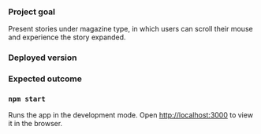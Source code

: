 ### Project goal

Present stories under magazine type, in which users can scroll their mouse and experience the story expanded. 

### Deployed version


### Expected outcome

### `npm start`
Runs the app in the development mode.
Open [http://localhost:3000](http://localhost:3000) to view it in the browser.

